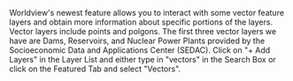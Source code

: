 Worldview's newest feature allows you to interact with some vector feature layers and obtain more information about specific portions of the layers. Vector layers include points and polgons. The first three vector layers we have are Dams, Reservoirs, and Nuclear Power Plants provided by the Socioeconomic Data and Applications Center (SEDAC). Click on "+ Add Layers" in the Layer List and either type in "vectors" in the Search Box or click on the Featured Tab and select "Vectors".